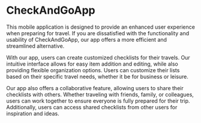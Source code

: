 # CheckAndGoApp
This mobile application is designed to provide an enhanced user experience when preparing for travel. If you are dissatisfied with the functionality and usability of CheckAndGoApp, our app offers a more efficient and streamlined alternative.

With our app, users can create customized checklists for their travels. Our intuitive interface allows for easy item addition and editing, while also providing flexible organization options. Users can customize their lists based on their specific travel needs, whether it be for business or leisure.

Our app also offers a collaborative feature, allowing users to share their checklists with others. Whether traveling with friends, family, or colleagues, users can work together to ensure everyone is fully prepared for their trip. Additionally, users can access shared checklists from other users for inspiration and ideas.
